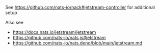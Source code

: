 See https://github.com/nats-io/nack#jetstream-controller for additional setup

Also see

- https://docs.nats.io/jetstream/jetstream
- https://github.com/nats-io/nats.js#jetstream
- https://github.com/nats-io/nats.deno/blob/main/jetstream.md
